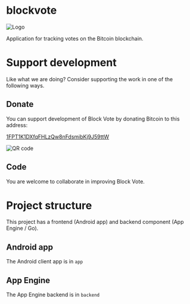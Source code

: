 # blockvote
![Logo](https://storage.googleapis.com/blockvote-153813.appspot.com/web_hi_res_512.png)

Application for tracking votes on the Bitcoin blockchain.

# Support development
Like what we are doing? Consider supporting the work in one of the following ways.

## Donate
You can support development of Block Vote by donating Bitcoin to this address:

[1FPT1K1DXfqFHLzQw8nFdsmibKj9J59ttW][bitcoin]

![QR code](http://i.imgur.com/yiesUgE.png)

[bitcoin]: bitcoin:1FPT1K1DXfqFHLzQw8nFdsmibKj9J59ttW?label=lambdasoup&message=Donation%20for%20Block%20Vote%20App

## Code
You are welcome to collaborate in improving Block Vote.

# Project structure
This project has a frontend (Android app) and backend component (App Engine / Go).

## Android app
The Android client app is in ```app```

## App Engine
The App Engine backend is in ```backend```